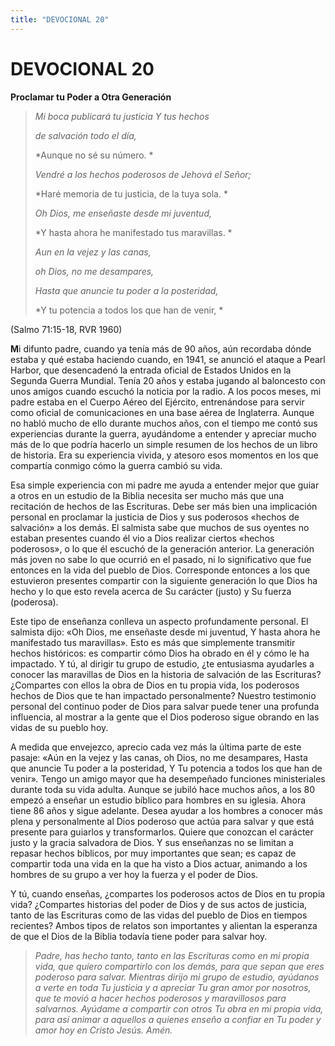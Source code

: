 ```yaml
---
title: "DEVOCIONAL 20"
---
```

# DEVOCIONAL 20

**Proclamar tu Poder a Otra Generación**

> *Mi boca publicará tu justicia Y tus hechos*
>
> *de salvación todo el día,*
>
> *Aunque no sé su número. *
>
> *Vendré a los hechos poderosos de Jehová el Señor;*
>
> *Haré memoria de tu justicia, de la tuya sola. *
>
> *Oh Dios, me enseñaste desde mi juventud,*
>
> *Y hasta ahora he manifestado tus maravillas. *
>
> *Aun en la vejez y las canas,*
>
> *oh Dios, no me desampares,*
>
> *Hasta que anuncie tu poder a la posteridad,*
>
> *Y tu potencia a todos los que han de venir, *

(Salmo 71:15-18, RVR 1960)

**M**i difunto padre, cuando ya tenía más de 90 años, aún recordaba
dónde estaba y qué estaba haciendo cuando, en 1941, se anunció el ataque
a Pearl Harbor, que desencadenó la entrada oficial de Estados Unidos en
la Segunda Guerra Mundial. Tenía 20 años y estaba jugando al baloncesto
con unos amigos cuando escuchó la noticia por la radio. A los pocos
meses, mi padre estaba en el Cuerpo Aéreo del Ejército, entrenándose
para servir como oficial de comunicaciones en una base aérea de
Inglaterra. Aunque no habló mucho de ello durante muchos años, con el
tiempo me contó sus experiencias durante la guerra, ayudándome a
entender y apreciar mucho más de lo que podría hacerlo un simple resumen
de los hechos de un libro de historia. Era su experiencia vivida, y
atesoro esos momentos en los que compartía conmigo cómo la guerra cambió
su vida.

Esa simple experiencia con mi padre me ayuda a entender mejor que guiar
a otros en un estudio de la Biblia necesita ser mucho más que una
recitación de hechos de las Escrituras. Debe ser más bien una
implicación personal en proclamar la justicia de Dios y sus poderosos
«hechos de salvación» a los demás. El salmista sabe que muchos de sus
oyentes no estaban presentes cuando él vio a Dios realizar ciertos
«hechos poderosos», o lo que él escuchó de la generación anterior. La
generación más joven no sabe lo que ocurrió en el pasado, ni lo
significativo que fue entonces en la vida del pueblo de Dios.
Corresponde entonces a los que estuvieron presentes compartir con la
siguiente generación lo que Dios ha hecho y lo que esto revela acerca de
Su carácter (justo) y Su fuerza (poderosa).

Este tipo de enseñanza conlleva un aspecto profundamente personal. El
salmista dijo: «Oh Dios, me enseñaste desde mi juventud, Y hasta ahora
he manifestado tus maravillas»*.* Esto es más que simplemente transmitir
hechos históricos: es compartir cómo Dios ha obrado en él y cómo le ha
impactado. Y tú, al dirigir tu grupo de estudio, ¿te entusiasma
ayudarles a conocer las maravillas de Dios en la historia de salvación
de las Escrituras? ¿Compartes con ellos la obra de Dios en tu propia
vida, los poderosos hechos de Dios que te han impactado personalmente?
Nuestro testimonio personal del continuo poder de Dios para salvar puede
tener una profunda influencia, al mostrar a la gente que el Dios
poderoso sigue obrando en las vidas de su pueblo hoy.

A medida que envejezco, aprecio cada vez más la última parte de este
pasaje: «Aún en la vejez y las canas, oh Dios, no me desampares, Hasta
que anuncie Tu poder a la posteridad, Y Tu potencia a todos los que han
de venir»*.* Tengo un amigo mayor que ha desempeñado funciones
ministeriales durante toda su vida adulta. Aunque se jubiló hace muchos
años, a los 80 empezó a enseñar un estudio bíblico para hombres en su
iglesia. Ahora tiene 86 años y sigue adelante. Desea ayudar a los
hombres a conocer más plena y personalmente al Dios poderoso que actúa
para salvar y que está presente para guiarlos y transformarlos. Quiere
que conozcan el carácter justo y la gracia salvadora de Dios. Y sus
enseñanzas no se limitan a repasar hechos bíblicos, por muy importantes
que sean; es capaz de compartir toda una vida en la que ha visto a Dios
actuar, animando a los hombres de su grupo a ver hoy la fuerza y el
poder de Dios.

Y tú, cuando enseñas, ¿compartes los poderosos actos de Dios en tu
propia vida? ¿Compartes historias del poder de Dios y de sus actos de
justicia, tanto de las Escrituras como de las vidas del pueblo de Dios
en tiempos recientes? Ambos tipos de relatos son importantes y alientan
la esperanza de que el Dios de la Biblia todavía tiene poder para salvar
hoy.

> *Padre, has hecho tanto, tanto en las Escrituras como en mi propia
> vida, que quiero compartirlo con los demás, para que sepan que eres
> poderoso para salvar. Mientras dirijo mi grupo de estudio, ayúdanos a
> verte en toda Tu justicia y a apreciar Tu gran amor por nosotros, que
> te movió a hacer hechos poderosos y maravillosos para salvarnos.
> Ayúdame a compartir con otros Tu obra en mi propia vida, para así
> animar a aquellos a quienes enseño a confiar en Tu poder y amor hoy en
> Cristo Jesús. Amén.*
